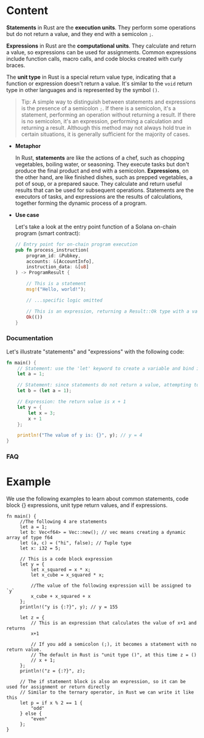 # Content

**Statements** in Rust are the **execution units**. They perform some operations but do not return a value, and they end with a semicolon `;`.

**Expressions** in Rust are the **computational units**. They calculate and return a value, so expressions can be used for assignments. Common expressions include function calls, macro calls, and code blocks created with curly braces.

The **unit type** in Rust is a special return value type, indicating that a function or expression doesn't return a value. It's similar to the `void` return type in other languages and is represented by the symbol `()`.

> Tip: A simple way to distinguish between statements and expressions is the presence of a semicolon `;`. If there is a semicolon, it's a statement, performing an operation without returning a result. If there is no semicolon, it's an expression, performing a calculation and returning a result. Although this method may not always hold true in certain situations, it is generally sufficient for the majority of cases.
> 
- **Metaphor**
    
    In Rust, **statements** are like the actions of a chef, such as chopping vegetables, boiling water, or seasoning. They execute tasks but don't produce the final product and end with a semicolon. **Expressions**, on the other hand, are like finished dishes, such as prepped vegetables, a pot of soup, or a prepared sauce. They calculate and return useful results that can be used for subsequent operations. Statements are the executors of tasks, and expressions are the results of calculations, together forming the dynamic process of a program.
    
- **Use case**
    
    Let's take a look at the entry point function of a Solana on-chain program (smart contract):
    
    ```rust
    // Entry point for on-chain program execution
    pub fn process_instruction(
        program_id: &Pubkey,
        accounts: &[AccountInfo],
        instruction_data: &[u8]
    ) -> ProgramResult {
    
        // This is a statement
        msg!("Hello, world!");
    
        // ...specific logic omitted
    
        // This is an expression, returning a Result::Ok type with a value of (), indicating no return value is needed
        Ok(())
    }
    ```
    

### Documentation

Let's illustrate "statements" and "expressions" with the following code:

```rust
fn main() {
    // Statement: use the 'let' keyword to create a variable and bind it to a value
    let a = 1;

    // Statement: since statements do not return a value, attempting to bind a statement (let a = 1) to variable b will result in a compilation error
    let b = (let a = 1);

    // Expression: the return value is x + 1
    let y = {
        let x = 3;
        x + 1
    };

    println!("The value of y is: {}", y); // y = 4
}

```

### FAQ

# Example

We use the following examples to learn about common statements, code block {} expressions, unit type return values, and if expressions.

```solidity
fn main() {
     //The following 4 are statements
     let a = 1;
     let b: Vec<f64> = Vec::new(); // vec means creating a dynamic array of type f64
     let (a, c) = ("hi", false); // Tuple type
     let x: i32 = 5;

     // This is a code block expression
     let y = {
         let x_squared = x * x;
         let x_cube = x_squared * x;

         //The value of the following expression will be assigned to `y`
         x_cube + x_squared + x
     };
     println!("y is {:?}", y); // y = 155

     let z = {
         // This is an expression that calculates the value of x+1 and returns
         x+1

         // If you add a semicolon (;), it becomes a statement with no return value.
         // The default in Rust is "unit type ()", at this time z = ()
         // x + 1;
     };
     println!("z = {:?}", z);
    
     // The if statement block is also an expression, so it can be used for assignment or return directly
     // Similar to the ternary operator, in Rust we can write it like this
     let p = if x % 2 == 1 {
         "odd"
     } else {
         "even"
     };
}
```